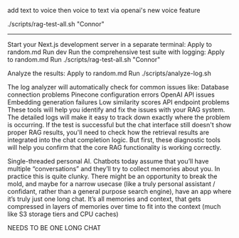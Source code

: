 add text to voice then voice to text via openai's new voice feature



./scripts/rag-test-all.sh "Connor"


-------------


Start your Next.js development server in a separate terminal:
Apply to random.md
Run
dev
Run the comprehensive test suite with logging:
Apply to random.md
Run
./scripts/rag-test-all.sh "Connor"


Analyze the results:
Apply to random.md
Run
./scripts/analyze-log.sh


The log analyzer will automatically check for common issues like:
Database connection problems
Pinecone configuration errors
OpenAI API issues
Embedding generation failures
Low similarity scores
API endpoint problems
These tools will help you identify and fix the issues with your RAG system. The detailed logs will make it easy to track down exactly where the problem is occurring.
If the test is successful but the chat interface still doesn't show proper RAG results, you'll need to check how the retrieval results are integrated into the chat completion logic. But first, these diagnostic tools will help you confirm that the core RAG functionality is working correctly.


Single-threaded personal AI. Chatbots today assume that you’ll have multiple “conversations” and they’ll try to collect memories about you. In practice this is quite clunky. There might be an opportunity to break the mold, and maybe for a narrow usecase (like a truly personal assistant / confidant, rather than a general purpose search engine), have an app where it’s truly just one long chat. It’s all memories and context, that gets compressed in layers of memories over time to fit into the context (much like S3 storage tiers and CPU caches)

NEEDS TO BE ONE LONG CHAT